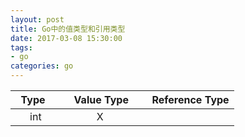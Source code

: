 ```yaml
---
layout: post
title: Go中的值类型和引用类型
date: 2017-03-08 15:30:00
tags:
- go
categories: go
---
```



|      Type     |    Value Type   |    Reference Type  |
| :-----------: | :-------------: | :----------------: |
|      int      |       X         |                    |




